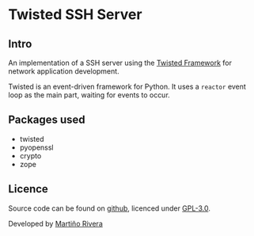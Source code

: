 # Twisted SSH Server
## Intro
An implementation of a SSH server using the [Twisted Framework](https://twistedmatrix.com/trac/) for network application development.

Twisted is an event-driven framework for Python. It uses a `reactor` event loop as the main part, waiting for events to occur.


## Packages used
* twisted
* pyopenssl
* crypto
* zope


## Licence

Source code can be found on [github](https://github.com/martinord/tsshd), licenced under [GPL-3.0](https://opensource.org/licenses/GPL-3.0).

Developed by [Martiño Rivera](https://github.com/martinord)
